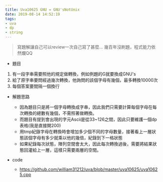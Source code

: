 ```yaml
---
title: Uva10625 GNU = GNU'sNotUnix
date: 2019-08-14 14:52:19
tags:
- uva
- dp
- string
---
```


> 寫題解讓自己可以review一次自己寫了甚麼...
> 幾百年沒刷題，程式能力依然爛QQ

* 題目

1. 有一段字串需要照他的規定做轉換，例如例題的G就要換成GNU's
2. 給了原字串要問經過幾次轉換，他詢問的該個字母有幾個，最多轉換10000次
3. 每個答案要間隔一個換行

* 解題思路
    - 因為題目只是將一個字母轉換成字串，因此我們只需要計算每個字母在每次轉換的總數有幾個，不需照著做轉換。
    - 而題目有提到會出現的字元Ascii是從33~126之間，因此只要維護一個dp表格(我是直接開200)
    - 用tmp紀錄字母在轉換時會增加多少個不同的字母數量，接著看上一層狀態該個字母有多少就乘以他的幾倍，紀錄到下一格狀態
    - 如果紀錄每次狀態，陣列空間會太大，因此每次轉換過後，需要將結果狀態回灌給上一層，這樣只需要兩層的空間。

* code
    -  https://github.com/william31212/uva/blob/master/uva10625/uva10625.cpp